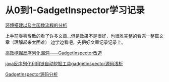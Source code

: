 # 从0到1-GadgetInspector学习记录

[环境搭建以及主函数流程的分析](https://github.com/Xsw6/JavaSec/blob/main/JAVA%E5%AE%89%E5%85%A8%E5%AD%A6%E4%B9%A0-GadgetInspector/GadgetInspector%EF%BC%88%E7%AC%AC%E4%B8%80%E5%A4%A9%E7%8E%AF%E5%A2%83%E7%9A%84%E6%90%AD%E5%BB%BA%E4%BB%A5%E5%8F%8AMain%E5%87%BD%E6%95%B0%E7%9A%84%E6%B5%81%E7%A8%8B%EF%BC%89.md)

上手前零零散散的看了许多文章...但是效果不是很好，也很难完整的看完一整篇文章（理解起来太困难）
边学边看吧，先把好文章记录记录上。

[高效挖掘反序列化漏洞——GadgetInspector改造](https://su18.org/post/gadgetor/)

[java反序列化利用链自动挖掘工具gadgetinspector源码浅析](https://xz.aliyun.com/t/7058)

[GadgetInspector源码分析](https://fynch3r.github.io/GadgetInspector%E6%BA%90%E7%A0%81%E5%88%86%E6%9E%90/)

